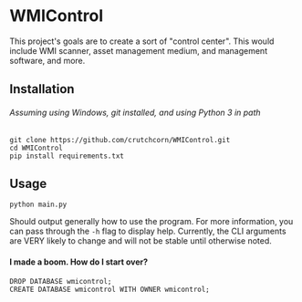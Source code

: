 # WMIControl
This project's goals are to create a sort of "control center".
This would include WMI scanner, asset management medium, and management software, and more.

## Installation
###### Assuming using Windows, git installed, and using Python 3 in path
```
git clone https://github.com/crutchcorn/WMIControl.git
cd WMIControl
pip install requirements.txt
```

## Usage
`python main.py`

Should output generally how to use the program. For more information, you can pass through the `-h` flag to display help. Currently, the CLI arguments are VERY likely to change and will not be stable until otherwise noted.

#### I made a boom. How do I start over?
```
DROP DATABASE wmicontrol;
CREATE DATABASE wmicontrol WITH OWNER wmicontrol;
```